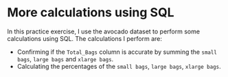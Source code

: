 # More calculations using SQL
In this practice exercise, I use the avocado dataset to perform some calculations using SQL. The calculations I perform are:
* Confirming if the `Total_Bags` column is accurate by summing the `small bags`, `large bags` and `xlarge bags`.
* Calculating the percentages of the `small bags`, `large bags`, `xlarge bags`.